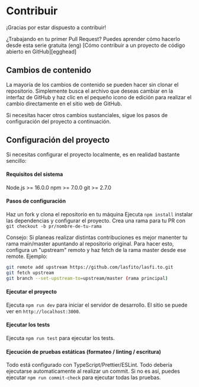 # Contribuir

¡Gracias por estar dispuesto a contribuir!

¿Trabajando en tu primer Pull Request? Puedes aprender cómo hacerlo desde esta serie gratuita (eng) [Cómo contribuir a un proyecto de código abierto en GitHub][egghead]

## Cambios de contenido

La mayoría de los cambios de contenido se pueden hacer sin clonar el repositorio. Simplemente busca el archivo que deseas cambiar en la interfaz de GitHub y haz clic en el pequeño icono de edición para realizar el cambio directamente en el sitio web de GitHub.

Si necesitas hacer otros cambios sustanciales, sigue los pasos de configuración del proyecto a continuación.

## Configuración del proyecto

Si necesitas configurar el proyecto localmente, es en realidad bastante sencillo:

#### Requisitos del sistema

Node.js >= 16.0.0
npm >= 7.0.0
git >= 2.7.0

#### Pasos de configuración

Haz un fork y clona el repositorio en tu máquina
Ejecuta `npm install` instalar las dependencias y configurar el proyecto.
Crea una rama para tu PR con `git checkout -b pr/nombre-de-tu-rama`

Consejo: Si planeas realizar distintas contribuciones es mejor manenter tu rama main/master apuntando al repositorio original. Para hacer esto, configura un "upstream" remoto y haz fetch de la rama master desde ese remote. Ejemplo:

```bash
git remote add upstream https://github.com/lasfito/lasfi.to.git
git fetch upstream
git branch --set-upstream-to=upstream/master (rama principal)
```

#### Ejecutar el proyecto

Ejecuta `npm run dev` para iniciar el servidor de desarrollo. El sitio se puede ver en `http://localhost:3000`.

#### Ejecutar los tests

Ejecuta `npm run test` para ejecutar los tests.

#### Ejecución de pruebas estáticas (formateo / linting / escritura)

Todo está configurado con TypeScript/Prettier/ESLint. Todo debería ejecutarse automaticamente al realizar un commit. Si no es así, puedes ejecutar `npm run commit-check` para ejecutar todas las pruebas.
